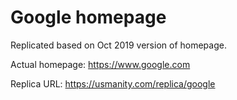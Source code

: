 # Google homepage

Replicated based on Oct 2019 version of homepage. 

Actual homepage: https://www.google.com

Replica URL: https://usmanity.com/replica/google 
